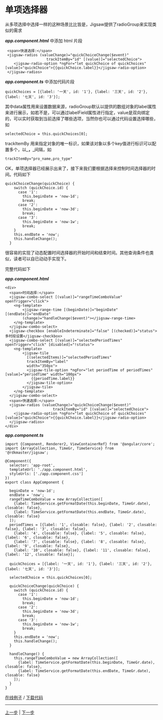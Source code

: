 # 单项选择器

从多项选择中选择一样的这种场景比比皆是，Jigsaw提供了radioGroup来实现类似的需求

_**app.component.html**_ 中添加 html 片段

```
 <span>快速选择:</span>
 <jigsaw-radios (valueChange)="quickChoiceChange($event)"
                   trackItemBy="id" [(value)]="selectedChoice">
    <jigsaw-radio-option *ngFor="let quickChoice of quickChoices" [value]="quickChoice">{{quickChoice.label}}</jigsaw-radio-option>
 </jigsaw-radios>
```

_**app.component.ts**_ 中添加代码片段

```
quickChoices = [{label: '一天', id: '1'}, {label: '三天', id: '2'}, {label: '七天', id: '3'}];
```

其中data属性用来设置数据来源，radioGroup默认以提供的数组对象的label属性来进行展示，如若不是，可以通过labelField属性进行指定，value是双向绑定的，可以实时获取到当前选择了哪些选项，当然你也可以通过代码设置选择哪些，如

```
selectedChoice = this.quickChoices[0];
```

trackItemBy 用来指定对象的唯一标识，如果该对象以多个key值进行标识可以配置多个，以_**，**_间隔，如

```
trackItemBy="pro_name,pro_type"
```

OK，单项选择器已经展示出来了，接下来我们要根据选择来控制时间选择器的时间。代码如下

```
quickChoiceChange(quickChoice) {
    switch (quickChoice.id) {
      case '1':
        this.beginDate = 'now-1d';
        break;
      case '2':
        this.beginDate = 'now-3d';
        break;
      case '3':
        this.beginDate = 'now-1w';
        break;
    }
    this.endDate = 'now';
    this.handleChange();
  }
```

很容易的实现了动态配置时间选择器的开始时间和结束时间。其他查询条件也类似，读者可以自已动动手实现下。

完整代码如下

_**app.component.html**_

```
<div>
  <span>时间选择:</span>
  <jigsaw-combo-select [(value)]="rangeTimeComboValue" openTrigger="click">
    <ng-template>
        <jigsaw-range-time [(beginDate)]="beginDate" [(endDate)]="endDate" 
        (change)="handleChange($event)"></jigsaw-range-time>
    </ng-template>
  </jigsaw-combo-select>
  <jigsaw-checkbox [enableIndeterminate]="false" [(checked)]="status">多时段设置</jigsaw-checkbox>
  <jigsaw-combo-select [(value)]="selectedPeriodTimes" openTrigger="click" [disabled]="!status">
    <ng-template>
        <jigsaw-tile
          [(selectedItems)]="selectedPeriodTimes"
          trackItemBy="label"
          width="350px">
          <jigsaw-tile-option *ngFor="let periodTime of periodTimes" [value]="periodTime" width="100px">
            {{periodTime.label}}
          </jigsaw-tile-option>
        </jigsaw-tile>
    </ng-template>
  </jigsaw-combo-select>
  <span>快速选择:</span>
  <jigsaw-radios (valueChange)="quickChoiceChange($event)"
                      trackItemBy="id" [(value)]="selectedChoice">
    <jigsaw-radio-option *ngFor="let quickChoice of quickChoices" [value]="quickChoice">{{quickChoice.label}}</jigsaw-radio-option>
  </jigsaw-radios>
</div>
```

_**app.component.ts**_

```
import {Component, Renderer2, ViewContainerRef} from '@angular/core';
import {ArrayCollection, TimeGr, TimeService} from '@rdkmaster/jigsaw';

@Component({
  selector: 'app-root',
  templateUrl: './app.component.html',
  styleUrls: ['./app.component.css']
})
export class AppComponent {

  beginDate = 'now-1d';
  endDate = 'now';
  rangeTimeComboValue = new ArrayCollection([
    {label: TimeService.getFormatDate(this.beginDate, TimeGr.date), closable: false},
    {label: TimeService.getFormatDate(this.endDate, TimeGr.date), closable: false}
  ]);
  periodTimes = [{label: '1', closable: false}, {label: '2', closable: false}, {label: '3', closable: false},
    {label: '4', closable: false}, {label: '5', closable: false}, {label: '6', closable: false},
    {label: '7', closable: false}, {label: '8', closable: false}, {label: '9', closable: false},
    {label: '10', closable: false}, {label: '11', closable: false}, {label: '12', closable: false}];

  quickChoices = [{label: '一天', id: '1'}, {label: '三天', id: '2'}, {label: '七天', id: '3'}];

  selectedChoice = this.quickChoices[0];

  quickChoiceChange(quickChoice) {
    switch (quickChoice.id) {
      case '1':
        this.beginDate = 'now-1d';
        break;
      case '2':
        this.beginDate = 'now-3d';
        break;
      case '3':
        this.beginDate = 'now-1w';
        break;
    }
    this.endDate = 'now';
    this.handleChange();
  }

  handleChange() {
    this.rangeTimeComboValue = new ArrayCollection([
      {label: TimeService.getFormatDate(this.beginDate, TimeGr.date), closable: false},
      {label: TimeService.getFormatDate(this.endDate, TimeGr.date), closable: false}
    ]);
  }
}
```

[在线例子](javascript:alert('建设中')) / [下载代码](https://github.com/rdkmaster/jigsaw-tourist/archive/step-3.zip)

---

[上一步](03-tileselect.md) | [下一步](05-table.md)
